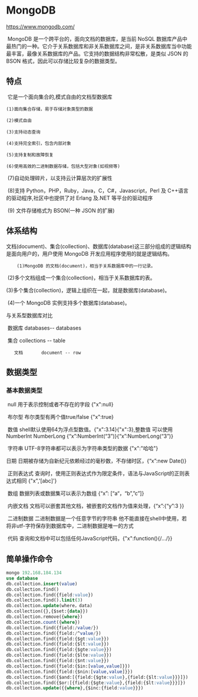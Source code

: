 # MongoDB

https://www.mongodb.com/

​		MongoDB 是一个跨平台的，面向文档的数据库，是当前 NoSQL 数据库产品中最热门的一种。它介于关系数据库和非关系数据库之间，是非关系数据库当中功能最丰富，最像关系数据库的产品。它支持的数据结构非常松散，是类似 JSON 的 BSON 格式，因此可以存储比较复杂的数据类型。

## 特点

​	它是一个面向集合的,模式自由的文档型数据库

 	(1)面向集合存储，易于存储对象类型的数据

 	(2)模式自由

 	(3)支持动态查询

 	(4)支持完全索引，包含内部对象

 	(5)支持复制和故障恢复 

 	(6)使用高效的二进制数据存储，包括大型对象(如视频等)

​	 (7)自动处理碎片，以支持云计算层次的扩展性

​	 (8)支持 Python，PHP，Ruby，Java，C，C#，Javascript，Perl 及 C++语言的驱动程序,社区中也提供了对 Erlang 及.NET 等平台的驱动程序

​	 (9) 文件存储格式为 BSON(一种 JSON 的扩展)

## 体系结构

​		文档(document)、集合(collection)、数据库(database)这三部分组成的逻辑结构是面向用户的，用户使用 MongoDB 开发应用程序使用的就是逻辑结构。

  		(1)MongoDB 的文档(document)，相当于关系数据库中的一行记录。 

​		  (2)多个文档组成一个集合(collection)，相当于关系数据库的表。 

​		  (3)多个集合(collection)，逻辑上组织在一起，就是数据库(database)。 

​          (4)一个 MongoDB 实例支持多个数据库(database)。

与关系型数据库对比

​		数据库 	databases-- databases

​        集合 		collections -- table

 	   文档 		document -- row

## 数据类型

### 	基本数据类型

​	null  		用于表示控制或者不存在的字段 {"x":null}

​    布尔型 	布尔类型有两个值true/false {"x":true}

​    数值		 shell默认使用64为浮点型数值。{"x":3.14}{"x":3},整数值 可以使用 NumberInt NumberLong  {“x”:NumberInt(“3”)}{“x”:NumberLong(“3”)}

​	字符串	UTF-8字符串都可以表示为字符串类型的数据 {"x":"哈哈"}

   日期		 日期被存储为自新纪元依赖经过的毫秒数，不存储时区，{“x”:new Date()}

​	正则表达式	查询时，使用正则表达式作为限定条件，语法与JavaScript的正则表达式相同 {"x",'[abc]'}

​	数组		数据列表或数据集可以表示为数组 {“x”: [“a“，“b”,”c”]}

​	内嵌文档	文档可以嵌套其他文档，被嵌套的文档作为值来处理，{“x”:{“y”:3 }}

​	二进制数据	二进制数据是一个任意字节的字符串 他不能直接在shell中使用，若将非utf-字符保存到数据库中，二进制数据是唯一的方式

​	代码	查询和文档中可以包括任何JavaScript代码，{"x":function(){/.../}}

## 简单操作命令

```sql
mongo 192.168.184.134
use database
db.collection.insert(value)
db.collection.find()
db.collection.find({field:value})
db.collection.find().limit(3)
db.collection.update(where，data)
db.collection({},{$set:{data}})
db.collection.remove({where})
db.collection.count({where})
db.collection.find({field:/value/})
db.collection.find({field:/^value/})
db.collection.find({field:{$gt:value}})
db.collection.find({field:{$lt:value}})
db.collection.find({field:{$gte:value}})
db.collection.find({field:{$lte:value}})
db.collection.find({field:{$nt:value}})
db.collection.find({field:{$in:[value,value]}})
db.collection.find({field:{$nin:[value,value]}})
db.collection.find({$and:[{field:{$gte:value},{field:{$lt:value}}}]})
db.collection.find({$or:[{field:{$gte:value},{field:{$lt:value}}}]})
db.collection.update({{where},{$inc:{field:value}}})
```

